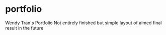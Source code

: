 # portfolio
Wendy Tran's Portfolio
Not entirely finished but simple layout of aimed final result in the future
